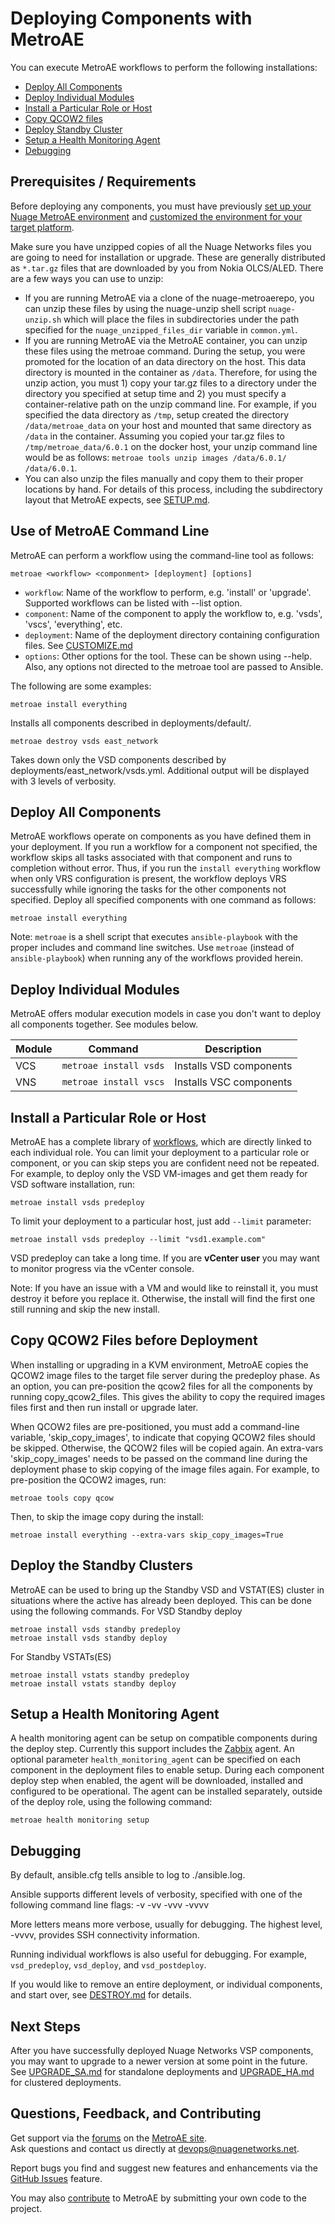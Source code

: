 # Deploying Components with MetroAE

You can execute MetroAE workflows to perform the following installations:

* [Deploy All Components](#deploy-all-components)
* [Deploy Individual Modules](#deploy-individual-modules)
* [Install a Particular Role or Host](#install-a-particular-role-or-host)
* [Copy QCOW2 files](#copy-qcow2-files-before-deployment)
* [Deploy Standby Cluster](#deploy-the-standby-clusters)
* [Setup a Health Monitoring Agent](#setup-a-health-monitoring-agent)
* [Debugging](#debugging)

## Prerequisites / Requirements

Before deploying any components, you must have previously [set up your Nuage MetroAE environment](SETUP.md "link to SETUP documentation") and [customized the environment for your target platform](CUSTOMIZE.md "link to deployment documentation").

Make sure you have unzipped copies of all the Nuage Networks files you are going to need for installation or upgrade. These are generally distributed as `*.tar.gz` files that are downloaded by you from Nokia OLCS/ALED. There are a few ways you can use to unzip:

* If you are running MetroAE via a clone of the nuage-metroaerepo, you can unzip these files by using the nuage-unzip shell script `nuage-unzip.sh` which will place the files in subdirectories under the path specified for the `nuage_unzipped_files_dir` variable in `common.yml`.
* If you are running MetroAE via the MetroAE container, you can unzip these files using the metroae command. During the setup, you were promoted for the location of an data directory on the host. This data directory is mounted in the container as `/data`. Therefore, for using the unzip action, you must 1) copy your tar.gz files to a directory under the directory you specified at setup time and 2) you must specify a container-relative path on the unzip command line. For example, if you specified the data directory as `/tmp`, setup created the directory `/data/metroae_data` on your host and mounted that same directory as `/data` in the container. Assuming you copied your tar.gz files to `/tmp/metroae_data/6.0.1` on the docker host, your unzip command line would be as follows: `metroae tools unzip images /data/6.0.1/ /data/6.0.1`.
* You can also unzip the files manually and copy them to their proper locations by hand. For details of this process, including the subdirectory layout that MetroAE expects, see [SETUP.md](SETUP.md). 


## Use of MetroAE Command Line

MetroAE can perform a workflow using the command-line tool as follows:

    metroae <workflow> <componment> [deployment] [options]

* `workflow`: Name of the workflow to perform, e.g. 'install' or 'upgrade'.  Supported workflows can be listed with --list option.
* `component`: Name of the component to apply the workflow to, e.g. 'vsds', 'vscs', 'everything', etc.
* `deployment`: Name of the deployment directory containing configuration files.  See [CUSTOMIZE.md](CUSTOMIZE.md)
* `options`: Other options for the tool.  These can be shown using --help.  Also, any options not directed to the metroae tool are passed to Ansible.

The following are some examples:

    metroae install everything

Installs all components described in deployments/default/.

    metroae destroy vsds east_network

Takes down only the VSD components described by deployments/east_network/vsds.yml.  Additional output will be displayed with 3 levels of verbosity.

## Deploy All Components

MetroAE workflows operate on components as you have defined them in your deployment. If you run a workflow for a component not specified, the workflow skips all tasks associated with that component and runs to completion without error. Thus, if you run the `install everything` workflow when only VRS configuration is present, the workflow deploys VRS successfully while ignoring the tasks for the other components not specified. Deploy all specified components with one command as follows:

```
metroae install everything
```
Note: `metroae` is a shell script that executes `ansible-playbook` with the proper includes and command line switches. Use `metroae` (instead of `ansible-playbook`) when running any of the workflows provided herein.

## Deploy Individual Modules

MetroAE offers modular execution models in case you don't want to deploy all components together. See modules below.

Module | Command | Description
 ---|---|---
VCS | `metroae install vsds` | Installs VSD components
VNS | `metroae install vscs` | Installs VSC components

## Install a Particular Role or Host

MetroAE has a complete library of [workflows](/src/playbooks "link to workflows directory"), which are directly linked to each individual role. You can limit your deployment to a particular role or component, or you can skip steps you are confident need not be repeated. For example, to deploy only the VSD VM-images and get them ready for VSD software installation, run:
```
metroae install vsds predeploy
```

 To limit your deployment to a particular host, just add `--limit` parameter:

 ```
 metroae install vsds predeploy --limit "vsd1.example.com"
```
VSD predeploy can take a long time. If you are **vCenter user** you may want to monitor progress via the vCenter console.

Note: If you have an issue with a VM and would like to reinstall it, you must destroy it before you replace it. Otherwise, the install will find the first one still running and skip the new install.

## Copy QCOW2 Files before Deployment

When installing or upgrading in a KVM environment, MetroAE copies the QCOW2 image files to the target file server during the predeploy phase. As an option, you can pre-position the qcow2 files for all the components by running copy_qcow2_files. This gives the ability to copy the required images files first and then run install or upgrade later.

When QCOW2 files are pre-positioned, you must add a command-line variable, 'skip_copy_images', to indicate that copying QCOW2 files should be skipped. Otherwise, the QCOW2 files will be copied again. An extra-vars 'skip_copy_images' needs to be passed on the command line during the deployment phase to skip copying of the image files again. For example, to pre-position the QCOW2 images, run:

```
metroae tools copy qcow
```

Then, to skip the image copy during the install:

```
metroae install everything --extra-vars skip_copy_images=True
```

## Deploy the Standby Clusters

MetroAE can be used to bring up the Standby VSD and VSTAT(ES) cluster in situations where the active has already been deployed. This can be done using the following commands. For VSD Standby deploy
```
metroae install vsds standby predeploy
metroae install vsds standby deploy
```
For Standby VSTATs(ES)
```
metroae install vstats standby predeploy
metroae install vstats standby deploy
```

## Setup a Health Monitoring Agent

A health monitoring agent can be setup on compatible components during the deploy step. Currently this support includes the [Zabbix](zabbix.com) agent.  An optional parameter `health_monitoring_agent` can be specified on each component in the deployment files to enable setup.  During each component deploy step when enabled, the agent will be downloaded, installed and configured to be operational.  The agent can be installed separately, outside of the deploy role, using the following command:
```
metroae health monitoring setup
```

## Debugging

By default, ansible.cfg tells ansible to log to ./ansible.log.

Ansible supports different levels of verbosity, specified with one of the following command line flags:
-v
-vv
-vvv
-vvvv

More letters means more verbose, usually for debugging. The highest level, -vvvv, provides SSH connectivity information.

Running individual workflows is also useful for debugging. For example, `vsd_predeploy`, `vsd_deploy`, and `vsd_postdeploy`.

If you would like to remove an entire deployment, or individual components, and start over, see [DESTROY.md](DESTROY.md "link to DESTROY documentation") for details.

## Next Steps

After you have successfully deployed Nuage Networks VSP components, you may want to upgrade to a newer version at some point in the future. See [UPGRADE_SA.md](UPGRADE_SA.md) for standalone deployments and [UPGRADE_HA.md](UPGRADE_HA.md) for clustered deployments.

## Questions, Feedback, and Contributing

Get support via the [forums](https://devops.nuagenetworks.net/forums/) on the [MetroAE site](https://devops.nuagenetworks.net/).  
Ask questions and contact us directly at [devops@nuagenetworks.net](mailto:devops@nuagenetworks.net "send email to nuage-metro project").
 
Report bugs you find and suggest new features and enhancements via the [GitHub Issues](https://github.com/nuagenetworks/nuage-metroae/issues "nuage-metroaeissues") feature.

You may also [contribute](../../CONTRIBUTING.md) to MetroAE by submitting your own code to the project.
